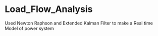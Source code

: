 # Load_Flow_Analysis
Used Newton Raphson and Extended Kalman Filter to make a Real time Model of power system
